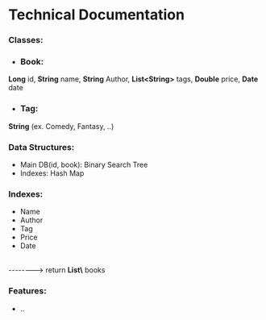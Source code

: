 # Technical Documentation

### Classes:
- <h3>Book:</h3>
<b>Long</b> id,
<b>String</b> name, 
<b>String</b> Author, 
<b>List\<String></b> tags, 
<b>Double</b> price, 
<b>Date</b> date
- <h3>Tag:</h3>
<b>String</b> (ex. Comedy, Fantasy, ..)


### Data Structures:
- Main DB(id, book): Binary Search Tree
- Indexes: Hash Map 

### Indexes:
- Name 
- Author 
- Tag 
- Price
- Date 
<br>
--------> return <b>List\<dataBaseOffset></b> books


### Features:
- ..